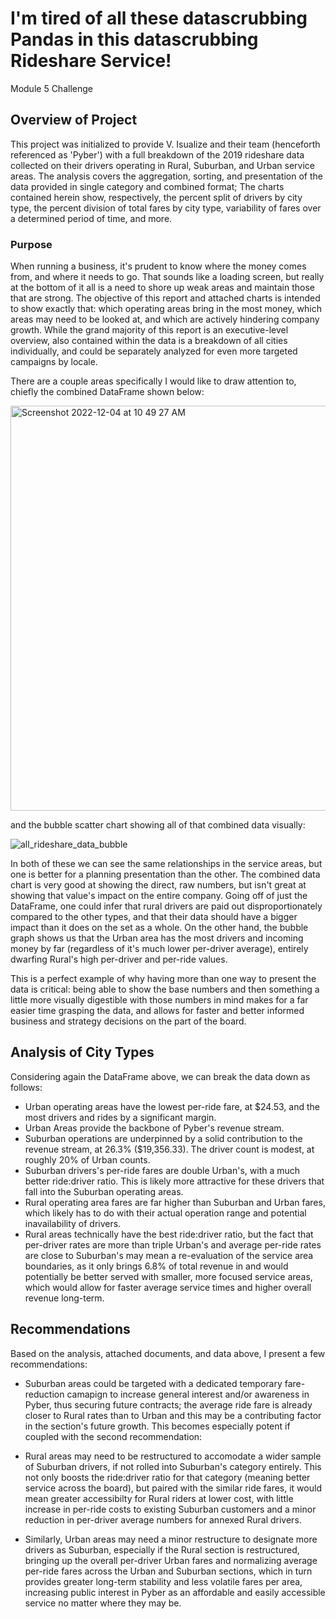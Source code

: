 # I'm tired of all these datascrubbing Pandas in this datascrubbing Rideshare Service!
Module 5 Challenge

## Overview of Project
This project was initialized to provide V. Isualize and their team (henceforth referenced as 'Pyber') with a full breakdown of the 2019 rideshare data collected on their drivers operating in Rural, Suburban, and Urban service areas. The analysis covers the aggregation, sorting, and presentation of the data provided in single category and combined format; The charts contained herein show, respectively, the percent split of drivers by city type, the percent division of total fares by city type, variability of fares over a determined period of time, and more.

### Purpose

When running a business, it's prudent to know where the money comes from, and where it needs to go. That sounds like a loading screen, but really at the bottom of it all is a need to shore up weak areas and maintain those that are strong. The objective of this report and attached charts is intended to show exactly that: which operating areas bring in the most money, which areas may need to be looked at, and which are actively hindering company growth. While the grand majority of this report is an executive-level overview, also contained within the data is a breakdown of all cities individually, and could be separately analyzed for even more targeted campaigns by locale.

There are a couple areas specifically I would like to draw attention to, chiefly the combined DataFrame shown below:

<img width="648" alt="Screenshot 2022-12-04 at 10 49 27 AM" src="https://user-images.githubusercontent.com/116296092/205509446-491cf464-c727-4610-8f71-1fc026ce4652.png">


and the bubble scatter chart showing all of that combined data visually:

![all_rideshare_data_bubble](https://user-images.githubusercontent.com/116296092/205509461-ca98a635-0c76-45f1-a8e5-a310a0ecf22f.png)

In both of these we can see the same relationships in the service areas, but one is better for a planning presentation than the other. The combined data chart is very good at showing the direct, raw numbers, but isn't great at showing that value's impact on the entire company. Going off of just the DataFrame, one could infer that rural drivers are paid out disproportionately compared to the other types, and that their data should have a bigger impact than it does on the set as a whole. On the other hand, the bubble graph shows us that the Urban area has the most drivers and incoming money by far (regardless of it's much lower per-driver average), entirely dwarfing Rural's high per-driver and per-ride values. 

This is a perfect example of why having more than one way to present the data is critical: being able to show the base numbers and then something a little more visually digestible with those numbers in mind makes for a far easier time grasping the data, and allows for faster and better informed business and strategy decisions on the part of the board.

## Analysis of City Types

Considering again the DataFrame above, we can break the data down as follows:

- Urban operating areas have the lowest per-ride fare, at $24.53, and the most drivers and rides by a significant margin.
- Urban Areas provide the backbone of Pyber's revenue stream.
- Suburban operations are underpinned by a solid contribution to the revenue stream, at 26.3% ($19,356.33). The driver count is modest, at roughly 20% of Urban counts.
- Suburban drivers's per-ride fares are double Urban's, with a much better ride:driver ratio. This is likely more attractive for these drivers that fall into the Suburban operating areas.
- Rural operating area fares are far higher than Suburban and Urban fares, which likely has to do with their actual operation range and potential inavailability of drivers.
- Rural areas technically have the best ride:driver ratio, but the fact that per-driver rates are more than triple Urban's and average per-ride rates are close to Suburban's may mean a re-evaluation of the service area boundaries, as it only brings 6.8% of total revenue in and would potentially be better served with smaller, more focused service areas, which would allow for faster average service times and higher overall revenue long-term.

## Recommendations

Based on the analysis, attached documents, and data above, I present a few recommendations:

- Suburban areas could be targeted with a dedicated temporary fare-reduction camapign to increase general interest and/or awareness in Pyber, thus securing future contracts; the average ride fare is already closer to Rural rates than to Urban and this may be a contributing factor in the section's future growth. This becomes especially potent if coupled with the second recommendation:

- Rural areas may need to be restructured to accomodate a wider sample of Suburban drivers, if not rolled into Suburban's category entirely. This not only boosts the ride:driver ratio for that category (meaning better service across the board), but paired with the similar ride fares, it would mean greater accessibilty for Rural riders at lower cost, with little increase in per-ride costs to existing Suburban customers and a minor reduction in per-driver average numbers for annexed Rural drivers.

- Similarly, Urban areas may need a minor restructure to designate more drivers as Suburban, especially if the Rural section is restructured, bringing up the overall per-driver Urban fares and normalizing average per-ride fares across the Urban and Suburban sections, which in turn provides greater long-term stability and less volatile fares per area, increasing public interest in Pyber as an affordable and easily accessible service no matter where they may be.
